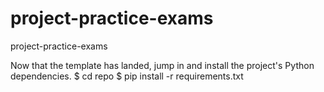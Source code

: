 # project-practice-exams
project-practice-exams

Now that the template has landed, jump in and install the project's Python dependencies.
$ cd repo
$ pip install -r requirements.txt